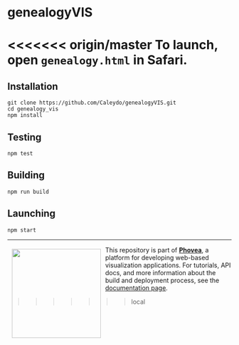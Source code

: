 # genealogyVIS

<<<<<<< origin/master
To launch, open `genealogy.html` in Safari.
=======


Installation
------------

```
git clone https://github.com/Caleydo/genealogyVIS.git
cd genealogy_vis
npm install
```

Testing
-------

```
npm test
```

Building
--------

```
npm run build
```

Launching
---------

```
npm start
```


***

<a href="https://caleydo.org"><img src="http://caleydo.org/assets/images/logos/caleydo.svg" align="left" width="200px" hspace="10" vspace="6"></a>
This repository is part of **[Phovea](http://phovea.caleydo.org/)**, a platform for developing web-based visualization applications. For tutorials, API docs, and more information about the build and deployment process, see the [documentation page](http://caleydo.org/documentation/).


[phovea-image]: https://img.shields.io/badge/Phovea-Application-1BA64E.svg
[phovea-url]: https://phovea.caleydo.org
[npm-image]: https://badge.fury.io/js/genealogy_vis.svg
[npm-url]: https://npmjs.org/package/genealogy_vis
[travis-image]: https://travis-ci.org/phovea/genealogy_vis.svg?branch=master
[travis-url]: https://travis-ci.org/phovea/genealogy_vis
[daviddm-image]: https://david-dm.org/phovea/genealogy_vis.svg?theme=shields.io
[daviddm-url]: https://david-dm.org/phovea/genealogy_vis
>>>>>>> local
